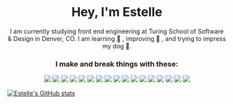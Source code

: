 <section align="center">
    <img src="" alt="" width="" height="">
</section>
<div align="center">
<h1>Hey, I'm Estelle</h1>
  <p>I am currently studying front end engineering at Turing School of Software & Design in Denver, CO.
  I am learning 🧠 , improving 🌱 , and trying to impress my dog 🐶.</p>
</div>

  
<section align="center">
  <h3>I make and break things with these:</h3>
<p>
  <img src="https://img.shields.io/badge/javascript%20-051e3e.svg?&style=for-the-badge&logo=javascript&logoColor=white" />
  <img src="https://img.shields.io/badge/html5%20-251e3e.svg?&style=for-the-badge&logo=html5&logoColor=white" />
  <img src="https://img.shields.io/badge/css3%20-451e3e.svg?&style=for-the-badge&logo=css3&logoColor=white" />

  <img src="https://img.shields.io/badge/react%20-651e3e.svg?&style=for-the-badge&logo=react&logoColor=white" />
  <img src="https://img.shields.io/badge/node.js%20-251e3e.svg?&style=for-the-badge&logo=node.js&logoColor=white" />
  <img src="https://img.shields.io/badge/express.js%20-451e3e.svg?&style=for-the-badge&logo=express.js&logoColor=white" />
  <img src="https://img.shields.io/badge/mocha%20-651e3e.svg?&style=for-the-badge&logo=mocha&logoColor=white" />
  <img src="https://img.shields.io/badge/jest%20-851e3e.svg?&style=for-the-badge&logo=jest&logoColor=white" />

  <img src="https://img.shields.io/badge/markdown%20-051e3e.svg?&style=for-the-badge&logo=markdown&logoColor=white" />
  <img src="https://img.shields.io/badge/heroku%20-251e3e.svg?&style=for-the-badge&logo=heroku&logoColor=white" />
  <img src="https://img.shields.io/badge/Git%20-451e3e.svg?&style=for-the-badge&logo=Git&logoColor=white" />
  <img src="https://img.shields.io/badge/Photoshop%20-651e3e.svg?&style=for-the-badge&logo=Photoshop&logoColor=white" />
  <img src="https://img.shields.io/badge/InDesign%20-851e3e.svg?&style=for-the-badge&logo=Indesign&logoColor=white" />
  <img src="https://img.shields.io/badge/sass%20-051e3e.svg?&style=for-the-badge&logo=sass&logoColor=white" />

  <img src="https://img.shields.io/badge/OOP%20-251e3e.svg?&style=for-the-badge&logo=OOP&logoColor=white" />
  <img src="https://img.shields.io/badge/TDD%20-451e3e.svg?&style=for-the-badge&logo=TDD&logoColor=white" />
   <img src="https://img.shields.io/badge/Sketch%20-651e3e.svg?&style=for-the-badge&logo=Sketch&logoColor=white" />
</p>
</section>

[![Estelle's GitHub stats](https://github-readme-stats.vercel.app/api?username=Estaffieri)](https://github.com/Estaffieri/github-readme-stats)

